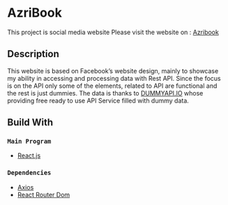 # AzriBook 
This project is social media website 
Please visit the website on : [Azribook](https://azribook.netlify.app/)
## Description

This website is based on Facebook’s website design, mainly to showcase my ability in accessing and processing data with Rest API. Since the focus is on the API only some of the elements, related to API are functional and the rest is just dummies.
The data is thanks to [DUMMYAPI.IO](https://dummyapi.io/) whose providing free ready to use API Service filled with dummy data. 


## Build With

### `Main Program`

* [React.js](https://reactjs.org/)

### `Dependencies`

* [Axios](https://axios-http.com/)
* [React Router Dom](https://reactrouter.com/)





